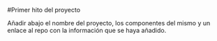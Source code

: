 #Primer hito del proyecto

Añadir abajo el nombre del proyecto, los componentes del mismo y un enlace al repo con la información que se haya añadido.

